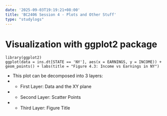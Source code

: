```yaml
---
date: '2025-09-03T19:19:21+08:00'
title: 'BC2406 Session 4 - Plots and Other Stuff'
type: "studylogs"
---
```


# Visualization with ggplot2 package

`library(ggplot2)`  
`ggplot(data = ins.dt[STATE == 'NY'], aes(x = EARNINGS, y = INCOME)) + geom_points() + labs(title = "Figure 4.3: Income vs Earnings in NY")`

- This plot can be decomposed into 3 layers:
- - First Layer: Data and the XY plane
- - Second Layer: Scatter Points
- - Third Layer: Figure Title